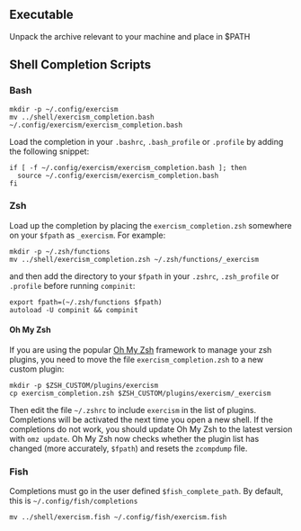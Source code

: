 ## Executable

Unpack the archive relevant to your machine and place in $PATH

## Shell Completion Scripts

### Bash

    mkdir -p ~/.config/exercism
    mv ../shell/exercism_completion.bash ~/.config/exercism/exercism_completion.bash

Load the completion in your `.bashrc`, `.bash_profile` or `.profile` by
adding the following snippet:

    if [ -f ~/.config/exercism/exercism_completion.bash ]; then
      source ~/.config/exercism/exercism_completion.bash
    fi

### Zsh

Load up the completion by placing the `exercism_completion.zsh` somewhere on
your `$fpath` as `_exercism`. For example:

    mkdir -p ~/.zsh/functions
    mv ../shell/exercism_completion.zsh ~/.zsh/functions/_exercism

and then add the directory to your `$fpath` in your `.zshrc`, `.zsh_profile` or
`.profile` before running `compinit`:

    export fpath=(~/.zsh/functions $fpath)
    autoload -U compinit && compinit

#### Oh My Zsh

If you are using the popular [Oh My Zsh][oh-my-zsh] framework to manage your
zsh plugins, you need to move the file `exercism_completion.zsh` to a new
custom plugin:

[oh-my-zsh]: https://github.com/ohmyzsh/ohmyzsh

    mkdir -p $ZSH_CUSTOM/plugins/exercism
    cp exercism_completion.zsh $ZSH_CUSTOM/plugins/exercism/_exercism

Then edit the file `~/.zshrc` to include `exercism` in the list of plugins.
Completions will be activated the next time you open a new shell. If the
completions do not work, you should update Oh My Zsh to the latest version with
`omz update`. Oh My Zsh now checks whether the plugin list has changed (more
accurately, `$fpath`) and resets the `zcompdump` file.

### Fish

Completions must go in the user defined `$fish_complete_path`. By default, this is `~/.config/fish/completions`

    mv ../shell/exercism.fish ~/.config/fish/exercism.fish
